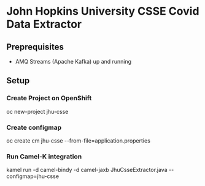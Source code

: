 # John Hopkins University CSSE Covid Data Extractor

## Preprequisites

- AMQ Streams (Apache Kafka) up and running

## Setup

### Create Project on OpenShift

oc new-project jhu-csse

### Create configmap

oc create cm jhu-csse --from-file=application.properties

### Run Camel-K integration

kamel run -d camel-bindy -d camel-jaxb JhuCsseExtractor.java --configmap=jhu-csse

